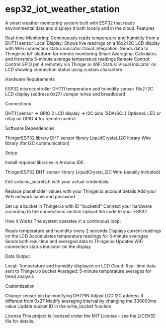 # esp32_iot_weather_station
A smart weather monitoring system built with ESP32 that reads environmental data and displays it both locally and in the cloud.
Features

Real-time Monitoring: Continuously reads temperature and humidity from a DHT11 sensor
Local Display: Shows live readings on a 16x2 I2C LCD display with WiFi connection status indicator
Cloud Integration: Sends data to Thinger.io IoT platform for remote monitoring
Smart Averaging: Calculates and transmits 5-minute average temperature readings
Remote Control: Control GPIO pin 4 remotely via Thinger.io
WiFi Status: Visual indicator on LCD showing connection status using custom characters

Hardware Requirements

ESP32 microcontroller
DHT11 temperature and humidity sensor
16x2 I2C LCD display (address 0x27)
Jumper wires and breadboard

Connections

DHT11 sensor → GPIO 2
LCD display → I2C pins (SDA/SCL)
Optional: LED or relay on GPIO 4 for remote control

Software Dependencies

ThingerESP32 library
DHT sensor library
LiquidCrystal_I2C library
Wire library (for I2C communication)

Setup

Install required libraries in Arduino IDE:

ThingerESP32
DHT sensor library
LiquidCrystal_I2C
Wire (usually included)


Edit arduino_secrets.h with your actual credentials:

Replace placeholder values with your Thinger.io account details
Add your WiFi network name and password


Set up a bucket in Thinger.io with ID "bucketid"
Connect your hardware according to the connections section
Upload the code to your ESP32

How it Works
The system operates in a continuous loop:

Reads temperature and humidity every 2 seconds
Displays current readings on the LCD
Accumulates temperature readings for 5-minute averages
Sends both real-time and averaged data to Thinger.io
Updates WiFi connection status indicator on the display

Data Output

Local: Temperature and humidity displayed on LCD
Cloud: Real-time data sent to Thinger.io bucket
Averaged: 5-minute temperature averages for trend analysis

Customization

Change sensor pin by modifying DHTPIN
Adjust LCD I2C address if different from 0x27
Modify averaging interval by changing the 300000ms value
Update bucket ID in the write_bucket function

License
This project is licensed under the MIT License - see the LICENSE file for details.

